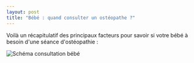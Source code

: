 ```yaml
---
layout: post
title: "Bébé : quand consulter un ostéopathe ?"
---
```


Voilà un récapitulatif des principaux facteurs pour savoir si votre bébé à besoin d'une séance d'ostéopathie :

![Schéma consultation bébé](/assets/2014-08-21/Consultation-bébé.jpg)
